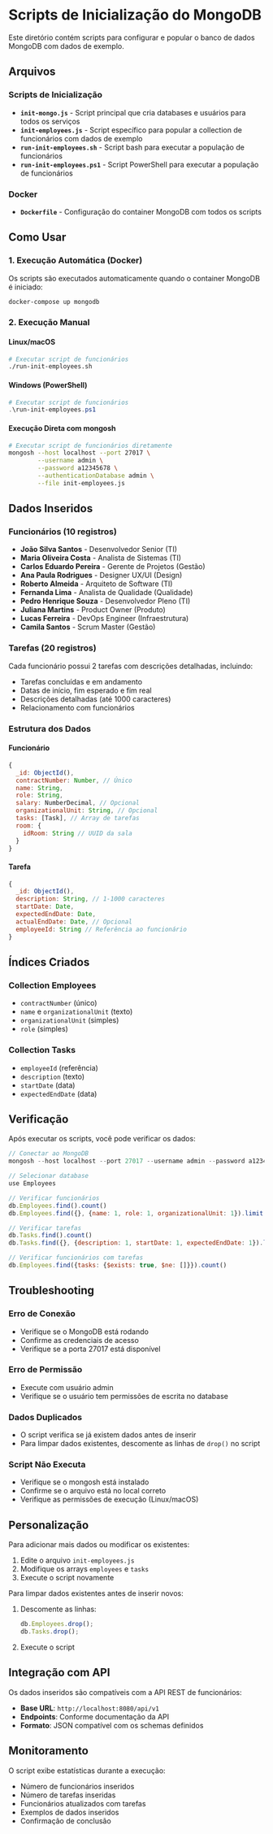 # Scripts de Inicialização do MongoDB

Este diretório contém scripts para configurar e popular o banco de dados MongoDB com dados de exemplo.

## Arquivos

### Scripts de Inicialização
- **`init-mongo.js`** - Script principal que cria databases e usuários para todos os serviços
- **`init-employees.js`** - Script específico para popular a collection de funcionários com dados de exemplo
- **`run-init-employees.sh`** - Script bash para executar a população de funcionários
- **`run-init-employees.ps1`** - Script PowerShell para executar a população de funcionários

### Docker
- **`Dockerfile`** - Configuração do container MongoDB com todos os scripts

## Como Usar

### 1. Execução Automática (Docker)

Os scripts são executados automaticamente quando o container MongoDB é iniciado:

```bash
docker-compose up mongodb
```

### 2. Execução Manual

#### Linux/macOS
```bash
# Executar script de funcionários
./run-init-employees.sh
```

#### Windows (PowerShell)
```powershell
# Executar script de funcionários
.\run-init-employees.ps1
```

#### Execução Direta com mongosh
```bash
# Executar script de funcionários diretamente
mongosh --host localhost --port 27017 \
        --username admin \
        --password a12345678 \
        --authenticationDatabase admin \
        --file init-employees.js
```

## Dados Inseridos

### Funcionários (10 registros)
- **João Silva Santos** - Desenvolvedor Senior (TI)
- **Maria Oliveira Costa** - Analista de Sistemas (TI)
- **Carlos Eduardo Pereira** - Gerente de Projetos (Gestão)
- **Ana Paula Rodrigues** - Designer UX/UI (Design)
- **Roberto Almeida** - Arquiteto de Software (TI)
- **Fernanda Lima** - Analista de Qualidade (Qualidade)
- **Pedro Henrique Souza** - Desenvolvedor Pleno (TI)
- **Juliana Martins** - Product Owner (Produto)
- **Lucas Ferreira** - DevOps Engineer (Infraestrutura)
- **Camila Santos** - Scrum Master (Gestão)

### Tarefas (20 registros)
Cada funcionário possui 2 tarefas com descrições detalhadas, incluindo:
- Tarefas concluídas e em andamento
- Datas de início, fim esperado e fim real
- Descrições detalhadas (até 1000 caracteres)
- Relacionamento com funcionários

### Estrutura dos Dados

#### Funcionário
```javascript
{
  _id: ObjectId(),
  contractNumber: Number, // Único
  name: String,
  role: String,
  salary: NumberDecimal, // Opcional
  organizationalUnit: String, // Opcional
  tasks: [Task], // Array de tarefas
  room: {
    idRoom: String // UUID da sala
  }
}
```

#### Tarefa
```javascript
{
  _id: ObjectId(),
  description: String, // 1-1000 caracteres
  startDate: Date,
  expectedEndDate: Date,
  actualEndDate: Date, // Opcional
  employeeId: String // Referência ao funcionário
}
```

## Índices Criados

### Collection Employees
- `contractNumber` (único)
- `name` e `organizationalUnit` (texto)
- `organizationalUnit` (simples)
- `role` (simples)

### Collection Tasks
- `employeeId` (referência)
- `description` (texto)
- `startDate` (data)
- `expectedEndDate` (data)

## Verificação

Após executar os scripts, você pode verificar os dados:

```javascript
// Conectar ao MongoDB
mongosh --host localhost --port 27017 --username admin --password a12345678 --authenticationDatabase admin

// Selecionar database
use Employees

// Verificar funcionários
db.Employees.find().count()
db.Employees.find({}, {name: 1, role: 1, organizationalUnit: 1}).limit(5)

// Verificar tarefas
db.Tasks.find().count()
db.Tasks.find({}, {description: 1, startDate: 1, expectedEndDate: 1}).limit(5)

// Verificar funcionários com tarefas
db.Employees.find({tasks: {$exists: true, $ne: []}}).count()
```

## Troubleshooting

### Erro de Conexão
- Verifique se o MongoDB está rodando
- Confirme as credenciais de acesso
- Verifique se a porta 27017 está disponível

### Erro de Permissão
- Execute com usuário admin
- Verifique se o usuário tem permissões de escrita no database

### Dados Duplicados
- O script verifica se já existem dados antes de inserir
- Para limpar dados existentes, descomente as linhas de `drop()` no script

### Script Não Executa
- Verifique se o mongosh está instalado
- Confirme se o arquivo está no local correto
- Verifique as permissões de execução (Linux/macOS)

## Personalização

Para adicionar mais dados ou modificar os existentes:

1. Edite o arquivo `init-employees.js`
2. Modifique os arrays `employees` e `tasks`
3. Execute o script novamente

Para limpar dados existentes antes de inserir novos:

1. Descomente as linhas:
   ```javascript
   db.Employees.drop();
   db.Tasks.drop();
   ```
2. Execute o script

## Integração com API

Os dados inseridos são compatíveis com a API REST de funcionários:

- **Base URL**: `http://localhost:8080/api/v1`
- **Endpoints**: Conforme documentação da API
- **Formato**: JSON compatível com os schemas definidos

## Monitoramento

O script exibe estatísticas durante a execução:

- Número de funcionários inseridos
- Número de tarefas inseridas
- Funcionários atualizados com tarefas
- Exemplos de dados inseridos
- Confirmação de conclusão

